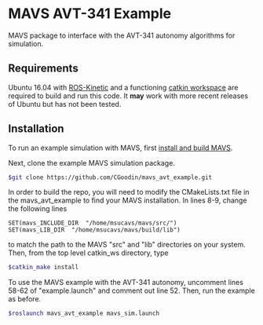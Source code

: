 # MAVS AVT-341 Example
MAVS package to interface with the AVT-341 autonomy algorithms for simulation.

## Requirements
Ubuntu 16.04 with [ROS-Kinetic](http://wiki.ros.org/kinetic/Installation/Ubuntu) and a functioning [catkin workspace](http://wiki.ros.org/catkin/Tutorials/create_a_workspace) are required to build and run this code. It **may** work with more recent releases of Ubuntu but has not been tested.

## Installation
To run an example simulation with MAVS, first [install and build MAVS](https://gitlab.com/cgoodin/msu-autonomous-vehicle-simulator/-/wikis/MavsBuildInstructions).

Next, clone the example MAVS simulation package.
```bash
$git clone https://github.com/CGoodin/mavs_avt_example.git
```

In order to build the repo, you will need to modify the CMakeLists.txt file in the mavs_avt_example to find your MAVS installation. In lines 8-9, change the following lines 
```
SET(mavs_INCLUDE_DIR  "/home/msucavs/mavs/src/")
SET(mavs_LIB_DIR  "/home/msucavs/mavs/build/lib")
```
to match the path to the MAVS "src" and "lib" directories on your system. Then, from the top level catkin_ws directory, type
```bash
$catkin_make install
```

To use the MAVS example with the AVT-341 autonomy, uncomment lines 58-62 of "example.launch" and comment out line 52. Then, run the example as before.
```bash
$roslaunch mavs_avt_example mavs_sim.launch
```
